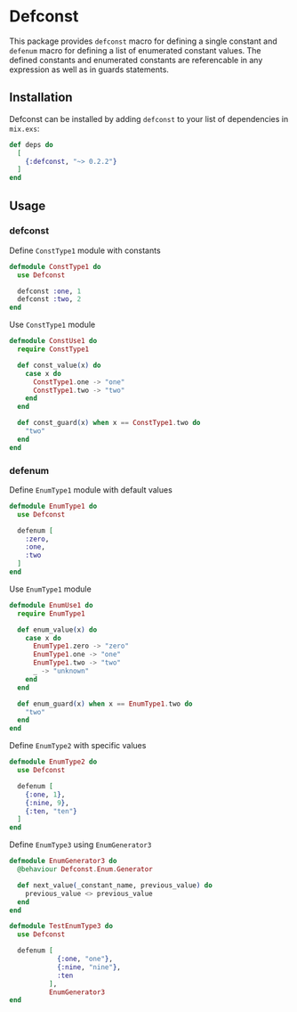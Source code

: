 # Defconst

This package provides `defconst` macro for defining a single constant and `defenum` macro for defining a list of enumerated constant values.  The defined constants and enumerated constants are referencable in any expression as well as in guards statements.

## Installation

Defconst can be installed by adding `defconst` to your list of dependencies in `mix.exs`:

```elixir
def deps do
  [
    {:defconst, "~> 0.2.2"}
  ]
end
```

## Usage

### defconst

Define `ConstType1` module with constants
```elixir
defmodule ConstType1 do
  use Defconst

  defconst :one, 1
  defconst :two, 2
end
```

Use `ConstType1` module

```elixir
defmodule ConstUse1 do
  require ConstType1

  def const_value(x) do
    case x do
      ConstType1.one -> "one"
      ConstType1.two -> "two"
    end
  end

  def const_guard(x) when x == ConstType1.two do
    "two"
  end
end
```

### defenum

Define `EnumType1` module with default values
```elixir
defmodule EnumType1 do
  use Defconst

  defenum [
    :zero,
    :one,
    :two
  ]
end
```

Use `EnumType1` module
```elixir
defmodule EnumUse1 do
  require EnumType1

  def enum_value(x) do
    case x do
      EnumType1.zero -> "zero"
      EnumType1.one -> "one"
      EnumType1.two -> "two"
      _ -> "unknown"
    end
  end

  def enum_guard(x) when x == EnumType1.two do
    "two"
  end
end
```
Define `EnumType2` with specific values
```elixir
defmodule EnumType2 do
  use Defconst

  defenum [
    {:one, 1},
    {:nine, 9},
    {:ten, "ten"}
  ]
end
```

Define `EnumType3` using `EnumGenerator3`
```elixir
defmodule EnumGenerator3 do
  @behaviour Defconst.Enum.Generator

  def next_value(_constant_name, previous_value) do
    previous_value <> previous_value
  end
end
```

```elixir
defmodule TestEnumType3 do
  use Defconst

  defenum [
            {:one, "one"},
            {:nine, "nine"},
            :ten
          ],
          EnumGenerator3
end
```
